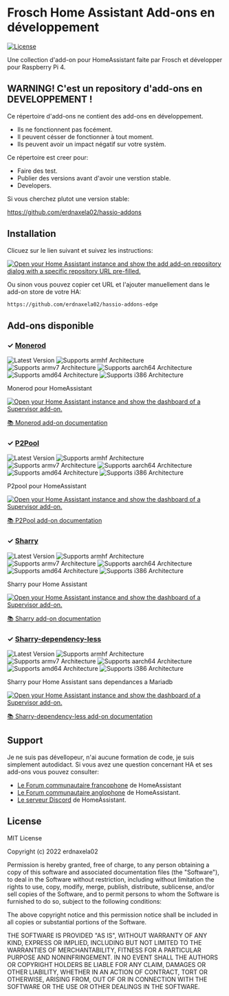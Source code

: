 # Frosch Home Assistant Add-ons en développement

[![License][license-shield]](LICENSE)

Une collection d'add-on pour HomeAssistant faite par Frosch et développer pour Raspberry Pi 4.

## WARNING! C'est un repository d'add-ons en DEVELOPPEMENT **!**

Ce répertoire d'add-ons ne contient des add-ons en développement.

- Ils ne fonctionnent pas focément.
- Il peuvent césser de fonctionner à tout moment.
- Ils peuvent avoir un impact négatif sur votre systèm.

Ce répertoire est creer pour:

- Faire des test.
- Publier des versions avant d'avoir une verstion stable.
- Developers.

Si vous cherchez plutot une version stable:

<https://github.com/erdnaxela02/hassio-addons>

## Installation

Clicuez sur le lien suivant et suivez les instructions:

[![Open your Home Assistant instance and show the add add-on repository dialog
with a specific repository URL pre-filled.][add-repo-shield]][add-repo]

Ou sinon vous pouvez copier cet URL et l'ajouter manuellement dans le
add-on store de votre HA:

```txt
https://github.com/erdnaxela02/hassio-addons-edge
```

## Add-ons disponible

### &#10003; [Monerod][addon-monerod]

![Latest Version][monerod-version-shield]
![Supports armhf Architecture][monerod-armhf-shield]
![Supports armv7 Architecture][monerod-armv7-shield]
![Supports aarch64 Architecture][monerod-aarch64-shield]
![Supports amd64 Architecture][monerod-amd64-shield]
![Supports i386 Architecture][monerod-i386-shield]

Monerod pour HomeAssistant

[![Open your Home Assistant instance and show the dashboard of a Supervisor add-on.][add-addon-shield]][add-addon-monerod]

[:books: Monerod add-on documentation][addon-doc-monerod]

### &#10003; [P2Pool][addon-p2pool]

![Latest Version][p2pool-version-shield]
![Supports armhf Architecture][p2pool-armhf-shield]
![Supports armv7 Architecture][p2pool-armv7-shield]
![Supports aarch64 Architecture][p2pool-aarch64-shield]
![Supports amd64 Architecture][p2pool-amd64-shield]
![Supports i386 Architecture][p2pool-i386-shield]

P2pool pour HomeAssistant

[![Open your Home Assistant instance and show the dashboard of a Supervisor add-on.][add-addon-shield]][add-addon-p2pool]

[:books: P2Pool add-on documentation][addon-doc-p2pool]

### &#10003; [Sharry][addon-sharry]

![Latest Version][sharry-version-shield]
![Supports armhf Architecture][sharry-armhf-shield]
![Supports armv7 Architecture][sharry-armv7-shield]
![Supports aarch64 Architecture][sharry-aarch64-shield]
![Supports amd64 Architecture][sharry-amd64-shield]
![Supports i386 Architecture][sharry-i386-shield]

Sharry pour Home Assistant

[![Open your Home Assistant instance and show the dashboard of a Supervisor add-on.][add-addon-shield]][add-addon-sharry]

[:books: Sharry add-on documentation][addon-doc-sharry]

### &#10003; [Sharry-dependency-less][addon-sharry-dependency-less]

![Latest Version][sharry-dependency-less-version-shield]
![Supports armhf Architecture][sharry-dependency-less-armhf-shield]
![Supports armv7 Architecture][sharry-dependency-less-armv7-shield]
![Supports aarch64 Architecture][sharry-dependency-less-aarch64-shield]
![Supports amd64 Architecture][sharry-dependency-less-amd64-shield]
![Supports i386 Architecture][sharry-dependency-less-i386-shield]

Sharry pour Home Assistant sans dependances a Mariadb

[![Open your Home Assistant instance and show the dashboard of a Supervisor add-on.][add-addon-shield]][add-addon-sharry-dependency-less]

[:books: Sharry-dependency-less add-on documentation][addon-doc-sharry-dependency-less]

## Support

Je ne suis pas dévellopeur, n'ai aucune formation de code, je suis simplement autodidact.
Si vous avez une question concernant HA et ses add-ons vous pouvez consulter:

- [Le Forum communautaire francophone][HACF] de HomeAssistant
- [Le Forum communautaire anglophone][forum] de HomeAssistant.
- [Le serveur Discord][discord-ha] de HomeAssistant.

## License

MIT License

Copyright (c) 2022 erdnaxela02

Permission is hereby granted, free of charge, to any person obtaining a copy
of this software and associated documentation files (the "Software"), to deal
in the Software without restriction, including without limitation the rights
to use, copy, modify, merge, publish, distribute, sublicense, and/or sell
copies of the Software, and to permit persons to whom the Software is
furnished to do so, subject to the following conditions:

The above copyright notice and this permission notice shall be included in all
copies or substantial portions of the Software.

THE SOFTWARE IS PROVIDED "AS IS", WITHOUT WARRANTY OF ANY KIND, EXPRESS OR
IMPLIED, INCLUDING BUT NOT LIMITED TO THE WARRANTIES OF MERCHANTABILITY,
FITNESS FOR A PARTICULAR PURPOSE AND NONINFRINGEMENT. IN NO EVENT SHALL THE
AUTHORS OR COPYRIGHT HOLDERS BE LIABLE FOR ANY CLAIM, DAMAGES OR OTHER
LIABILITY, WHETHER IN AN ACTION OF CONTRACT, TORT OR OTHERWISE, ARISING FROM,
OUT OF OR IN CONNECTION WITH THE SOFTWARE OR THE USE OR OTHER DEALINGS IN THE
SOFTWARE.

[addon-monerod]: https://github.com/erdnaxela02/addon-monerod/tree/278e20c
[addon-doc-monerod]: https://github.com/erdnaxela02/addon-monerod/blob/278e20c/README.md
[monerod-version-shield]: https://img.shields.io/badge/version-278e20c-yellow.svg
[add-addon-monerod]: https://my.home-assistant.io/redirect/supervisor_addon/?addon=178dacac_monerod
[monerod-aarch64-shield]: https://img.shields.io/badge/aarch64-yes-green.svg
[monerod-amd64-shield]: https://img.shields.io/badge/amd64-no-red.svg
[monerod-armhf-shield]: https://img.shields.io/badge/armhf-no-red.svg
[monerod-armv7-shield]: https://img.shields.io/badge/armv7-no-red.svg
[monerod-i386-shield]: https://img.shields.io/badge/i386-no-red.svg

[addon-p2pool]: https://github.com/erdnaxela02/addon-p2pool/tree/e172048
[addon-doc-p2pool]: https://github.com/erdnaxela02/addon-p2pool/blob/e172048/README.md
[p2pool-version-shield]: https://img.shields.io/badge/version-e172048-yellow.svg
[add-addon-p2pool]: https://my.home-assistant.io/redirect/supervisor_addon/?addon=178dacac_p2pool
[p2pool-aarch64-shield]: https://img.shields.io/badge/aarch64-yes-green.svg
[p2pool-amd64-shield]: https://img.shields.io/badge/amd64-no-red.svg
[p2pool-armhf-shield]: https://img.shields.io/badge/armhf-no-red.svg
[p2pool-armv7-shield]: https://img.shields.io/badge/armv7-no-red.svg
[p2pool-i386-shield]: https://img.shields.io/badge/i386-no-red.svg

[addon-sharry]: https://github.com/erdnaxela02/addon-sharry/tree/ba9b3b8
[addon-doc-sharry]: https://github.com/erdnaxela02/addon-sharry/blob/ba9b3b8/README.md
[sharry-version-shield]: https://img.shields.io/badge/version-ba9b3b8-yellow.svg
[add-addon-sharry]: https://my.home-assistant.io/redirect/supervisor_addon/?addon=178dacac_sharry
[sharry-aarch64-shield]: https://img.shields.io/badge/aarch64-yes-green.svg
[sharry-amd64-shield]: https://img.shields.io/badge/amd64-no-red.svg
[sharry-armhf-shield]: https://img.shields.io/badge/armhf-no-red.svg
[sharry-armv7-shield]: https://img.shields.io/badge/armv7-no-red.svg
[sharry-i386-shield]: https://img.shields.io/badge/i386-no-red.svg

[addon-sharry-dependency-less]: https://github.com/erdnaxela02/addon-sharry-dependency-less/tree/b8fee38
[addon-doc-sharry-dependency-less]: https://github.com/erdnaxela02/addon-sharry-dependency-less/blob/b8fee38/README.md
[sharry-dependency-less-version-shield]: https://img.shields.io/badge/version-b8fee38-yellow.svg
[add-addon-sharry-dependency-less]: https://my.home-assistant.io/redirect/supervisor_addon/?addon=178dacac_sharry-dependency-less
[sharry-dependency-less-aarch64-shield]: https://img.shields.io/badge/aarch64-yes-green.svg
[sharry-dependency-less-amd64-shield]: https://img.shields.io/badge/amd64-no-red.svg
[sharry-dependency-less-armhf-shield]: https://img.shields.io/badge/armhf-no-red.svg
[sharry-dependency-less-armv7-shield]: https://img.shields.io/badge/armv7-no-red.svg
[sharry-dependency-less-i386-shield]: https://img.shields.io/badge/i386-no-red.svg

[add-addon-shield]: https://my.home-assistant.io/badges/supervisor_addon.svg
[add-repo-shield]: https://my.home-assistant.io/badges/supervisor_add_addon_repository.svg
[add-repo]: https://my.home-assistant.io/redirect/supervisor_add_addon_repository/?repository_url=https%3A//github.com/erdnaxela02/hassio-addons-edge
[license-shield]: https://img.shields.io/github/license/erdnaxela02/hassio-addons-edge.svg
[discord-ha]: https://discord.gg/c5DvZ4e
[forum]: https://community.home-assistant.io/
[HACF]: https://forum.hacf.fr/